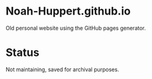 # Noah-Huppert.github.io
Old personal website using the GitHub pages generator.

# Status
Not maintaining, saved for archival purposes.
